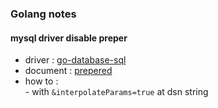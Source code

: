 ### Golang notes

#### mysql driver disable preper
* driver : [go-database-sql](https://github.com/go-sql-driver/mysql)   
* document :  [prepered](http://go-database-sql.org/prepared.html)    
* how to :   
        - with `&interpolateParams=true` at dsn string